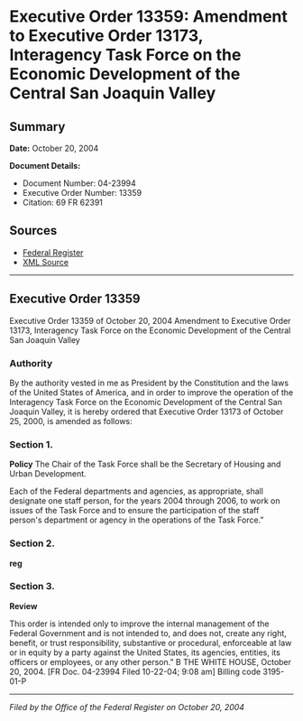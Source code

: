 # Executive Order 13359: Amendment to Executive Order 13173, Interagency Task Force on the Economic Development of the Central San Joaquin Valley

## Summary

**Date:** October 20, 2004

**Document Details:**
- Document Number: 04-23994
- Executive Order Number: 13359
- Citation: 69 FR 62391

## Sources
- [Federal Register](https://www.federalregister.gov/documents/2004/10/25/04-23994/amendment-to-executive-order-13173-interagency-task-force-on-the-economic-development-of-the-central)
- [XML Source](https://www.federalregister.gov/documents/full_text/xml/2004/10/25/04-23994.xml)

---

## Executive Order 13359

Executive Order 13359 of October 20, 2004
Amendment to Executive Order 13173, Interagency Task Force on the Economic Development of the Central San Joaquin Valley
### Authority

By the authority vested in me as President by the Constitution and the laws of the United States of America, and in order to improve the operation of the Interagency Task Force on the Economic Development of the Central San Joaquin Valley, it is hereby ordered that Executive Order 13173 of October 25, 2000, is amended as follows:
### Section 1.

**Policy**
 The Chair of the Task Force shall be the Secretary of Housing and Urban Development.

Each of the Federal departments and agencies, as appropriate, shall designate one staff person, for the years 2004 through 2006, to work on issues of the Task Force and to ensure the participation of the staff person's department or agency in the operations of the Task Force.”
### Section 2.

**reg**

### Section 3.

**Review**

This order is intended only to improve the internal management of the Federal Government and is not intended to, and does not, create any right, benefit, or trust responsibility, substantive or procedural, enforceable at law or in equity by a party against the United States, its agencies, entities, its officers or employees, or any other person.”
B
THE WHITE HOUSE,
October 20, 2004.
[FR Doc. 04-23994
Filed 10-22-04; 9:08 am]
Billing code 3195-01-P

---

*Filed by the Office of the Federal Register on October 20, 2004*
